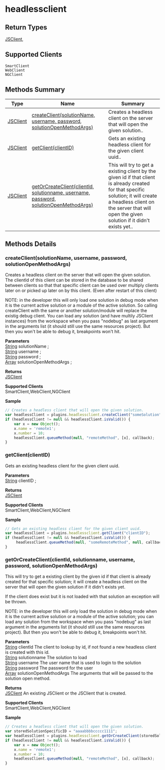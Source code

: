 #  headlessclient

## **Return Types**
[JSClient](./JSClient.md),
## **Supported Clients**

    SmartClient
    WebClient
    NGClient

## Methods Summary

| Type                                                  | Name                    | Summary                                                                                                           |
| ----------------------------------------------------- | ----------------------- | ----------------------------------------------------------------------------------------------------------------- |
| [JSClient](./JSClient.md) | [createClient(solutionName, username, password, solutionOpenMethodArgs)](headlessclient.md#createclient-solutionname-username-password-solutionopenmethodargs)                   | Creates a headless client on the server that will open the given solution..                                    |
| [JSClient](./JSClient.md) | [getClient(clientID)](headlessclient.md#getclient-clientid)                   | Gets an existing headless client for the given client uuid..                                    |
| [JSClient](./JSClient.md) | [getOrCreateClient(clientId, solutionname, username, password, solutionOpenMethodArgs)](headlessclient.md#getorcreateclient-clientid-solutionname-username-password-solutionopenmethodargs)                   | This will try to get a existing client by the given id if that client is already created for that specific solution; it will create a headless client on the server that will open the given solution if it didn't exists yet..                                    |

## Methods Details

### createClient(solutionName, username, password, solutionOpenMethodArgs)

Creates a headless client on the server that will open the given solution.
The clientId of this client can be stored in the database to be shared between clients so that that specific client can be used
over multiply clients later on or picked up later on by this client. (Even after restart of this client)

NOTE: in the developer this will only load one solution in debug mode when it is the current active solution or a module of the active solution.
So calling createClient with the same or another solution/module will replace the existig debug client.
You can load any solution (and have multily  JSClient instances) from the workspace when you pass "nodebug" as last argument in the arguments list (it should still use the same resources project).
But then you won't be able to debug it, breakpoints won't hit.

**Parameters**\
[String](../../JSLib/String.md) solutionName  ;\
[String](../../JSLib/String.md) username  ;\
[String](../../JSLib/String.md) password  ;\
[Array](../../JSLib/Array.md) solutionOpenMethodArgs  ;

**Returns**\
[JSClient](./JSClient.md) 

**Supported Clients**\
SmartClient,WebClient,NGClient

**Sample**

```javascript
// Creates a headless client that will open the given solution.
var headlessClient = plugins.headlessclient.createClient("someSolution", "user", "pass", null);
if (headlessClient != null && headlessClient.isValid()) {
	var x = new Object();
	x.name = 'remote1';
	x.number = 10;
	headlessClient.queueMethod(null, "remoteMethod", [x], callback);
}
```
### getClient(clientID)

Gets an existing headless client for the given client uuid.

**Parameters**\
[String](../../JSLib/String.md) clientID  ;

**Returns**\
[JSClient](./JSClient.md) 

**Supported Clients**\
SmartClient,WebClient,NGClient

**Sample**

```javascript
// Gets an existing headless client for the given client uuid.
var headlessClient = plugins.headlessclient.getClient("clientID");
if (headlessClient != null && headlessClient.isValid()) {
	 headlessClient.queueMethod(null, "someRemoteMethod", null, callback);
}
```
### getOrCreateClient(clientId, solutionname, username, password, solutionOpenMethodArgs)

This will try to get a existing client by the given id if that client is already created for that specific solution;
it will create a headless client on the server that will open the given solution if it didn't exists yet.

If the client does exist but it is not loaded with that solution an exception will be thrown.

NOTE: in the developer this will only load the solution in debug mode when it is the current active solution or a module of the active solution;
you can load any solution from the workspace when you pass "nodebug" as last argument in the arguments list (it should still use the same resources project).
But then you won't be able to debug it, breakpoints won't hit.

**Parameters**\
[String](../../JSLib/String.md) clientId The client to lookup by id, if not found a new headless client is created with this id.\
[String](../../JSLib/String.md) solutionname The solution to load\
[String](../../JSLib/String.md) username The user name that is used to login to the solution\
[String](../../JSLib/String.md) password The password for the user\
[Array](../../JSLib/Array.md) solutionOpenMethodArgs The arguments that will be passed to the solution open method.

**Returns**\
[JSClient](./JSClient.md) An existing JSClient or the JSClient that is created.

**Supported Clients**\
SmartClient,WebClient,NGClient

**Sample**

```javascript
// Creates a headless client that will open the given solution.
var storedSolutionSpecificID = "aaaabbbbccccc1111";
var headlessClient = plugins.headlessclient.getOrCreateClient(storedSolutionSpecificID, "someSolution", "user", "pass", null);
if (headlessClient != null && headlessClient.isValid()) {
	var x = new Object();
	x.name = 'remote1';
	x.number = 10;
	headlessClient.queueMethod(null, "remoteMethod", [x], callback);
}
```

